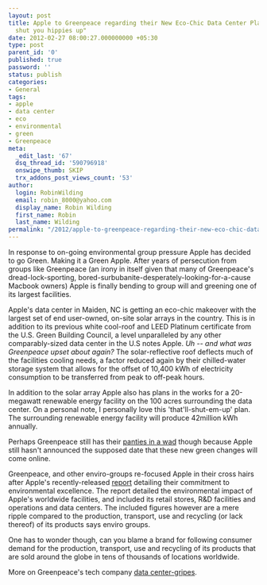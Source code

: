 ```yaml
---
layout: post
title: Apple to Greenpeace regarding their New Eco-Chic Data Center Plans, "this should
  shut you hippies up"
date: 2012-02-27 08:00:27.000000000 +05:30
type: post
parent_id: '0'
published: true
password: ''
status: publish
categories:
- General
tags:
- apple
- data center
- eco
- environmental
- green
- Greenpeace
meta:
  _edit_last: '67'
  dsq_thread_id: '590796918'
  onswipe_thumb: SKIP
  trx_addons_post_views_count: '53'
author:
  login: RobinWilding
  email: robin_8000@yahoo.com
  display_name: Robin Wilding
  first_name: Robin
  last_name: Wilding
permalink: "/2012/apple-to-greenpeace-regarding-their-new-eco-chic-data-center-plans-this-should-shut-you-hippies-up/"
---
```

<p>In response to on-going environmental group pressure Apple has decided to go Green. Making it a Green Apple. After years of persecution from groups like Greenpeace (an irony in itself given that many of Greenpeace's dread-lock-sporting, bored-surbubanite-desperately-looking-for-a-cause Macbook owners) Apple is finally bending to group will and greening one of its largest facilities. </p>
<p>Apple's data center in Maiden, NC is getting an eco-chic makeover with the largest set of end user-owned, on-site solar arrays in the country. This is in addition to its previous white cool-roof and LEED Platinum certificate from the U.S. Green Building Council, a level unparalleled by any other comparably-sized data center in the U.S notes Apple. <em>Uh -- and what was Greenpeace upset about again?</em> The solar-reflective roof deflects much of the facilities cooling needs, a factor reduced again by their chilled-water storage system that allows for the offset of 10,400 kWh of electricity consumption to be transferred from peak to off-peak hours. </p>

<p>In addition to the solar array Apple also has plans in the works for a 20-megawatt renewable energy facility on the 100 acres surrounding the data center. On a personal note, I personally love this 'that'll-shut-em-up' plan. The surrounding renewable energy facility will produce 42million kWh annually.</p>
<p>Perhaps Greenpeace still has their <a href="http://www.datacenterknowledge.com/archives/2011/04/22/greenpeace-apples-power-dirty-dangerous/">panties in a wad</a> though because Apple still hasn't announced the supposed date that these new green changes will come online. </p>
<p>Greenpeace, and other enviro-groups re-focused Apple in their cross hairs after Apple's recently-released <a href="http://www.apple.com/environment/reports/docs/Apple_Facilities_Report_2012.pdf">report</a> detailing their commitment to environmental excellence. The report detailed the environmental impact of Apple's worldwide facilities, and included its retail stores, R&amp;D facilities and operations and data centers. The included figures however are a mere ripple compared to the production, transport, use and recycling (or lack thereof) of its products says enviro groups. </p>
<p>One has to wonder though, can you blame a brand for following consumer demand for the production, transport, use and recycling of its products that are sold around the globe in tens of thousands of locations worldwide. </p>
<p>More on Greenpeace's tech company <a href="http://www.datacenterknowledge.com/archives/2011/04/21/greenpeaces-seeks-energy-disclosure/">data center-gripes</a>.</p>
